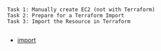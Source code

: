 
```

Task 1: Manually create EC2 (not with Terraform)
Task 2: Prepare for a Terraform Import
Task 3: Import the Resource in Terraform


```

- [import](https://github.com/btkrausen/hashicorp/blob/master/terraform/Hands-On%20Labs/Section%2005%20-%20Use%20Terraform%20outside%20of%20core%20workflow/03%20-%20Terraform_Import.md)


